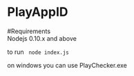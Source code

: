 # PlayAppID

#Requirements   
Nodejs  0.10.x   and   above

to  run 
<code>
node index.js 
</code>

on windows you can use PlayChecker.exe 
 
 

